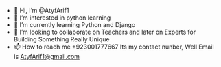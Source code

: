 - 👋 Hi, I’m @AtyfArif1
- 👀 I’m interested in python learning  
- 🌱 I’m currently learning Python and Django
- 💞️ I’m looking to collaborate on Teachers and later on Experts for Building Something Really Unique
- 📫 How to reach me +923001777667 Its my contact nunber, Well Email is AtyfArif1@gmail.com

<!---
AtyfArif1/AtyfArif1 is a ✨ special ✨ repository because its `README.md` (this file) appears on your GitHub profile.
You can click the Preview link to take a look at your changes.
--->
